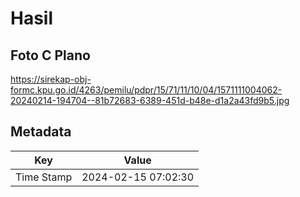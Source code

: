 # Hasil

## Foto C Plano

https://sirekap-obj-formc.kpu.go.id/4263/pemilu/pdpr/15/71/11/10/04/1571111004062-20240214-194704--81b72683-6389-451d-b48e-d1a2a43fd9b5.jpg


## Metadata

| Key        | Value               |
| ---------- | ------------------- |
| Time Stamp | 2024-02-15 07:02:30 |



